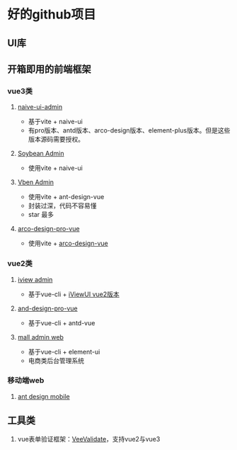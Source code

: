 # 好的github项目

## UI库

## 开箱即用的前端框架

### vue3类

1. [naive-ui-admin](https://github.com/jekip/naive-ui-admin)
    + 基于vite + naive-ui
    + 有pro版本、antd版本、arco-design版本、element-plus版本。但是这些版本源码需要授权。

2. [Soybean Admin](https://docs.soybean.pro/)
    + 使用vite + naive-ui

3. [Vben Admin](https://vvbin.cn/doc-next/)
    + 使用vite +  ant-design-vue
    + 封装过深，代码不容易懂
    + star 最多

4. [arco-design-pro-vue](https://github.com/arco-design/arco-design-pro-vue)
    + 使用vite + [arco-design-vue](https://arco.design/vue/docs/start)


### vue2类

1. [iview admin](https://github.com/iview/iview-admin)
   + 基于vue-cli + [iViewUI vue2版本](http://v4.iviewui.com/)

2. [and-design-pro-vue](https://pro.antdv.com/)
   + 基于vue-cli + antd-vue

3. [mall admin web](https://github.com/macrozheng/mall-admin-web)
   + 基于vue-cli + element-ui
   + 电商类后台管理系统

### 移动端web

1. [ant design mobile](https://mobile.ant.design/zh)

## 工具类

1. vue表单验证框架：[VeeValidate](https://github.com/logaretm/vee-validate)，支持vue2与vue3
